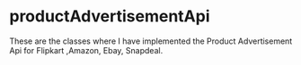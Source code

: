 # productAdvertisementApi
These are the classes where I have implemented the Product Advertisement Api for Flipkart ,Amazon, Ebay, Snapdeal.

